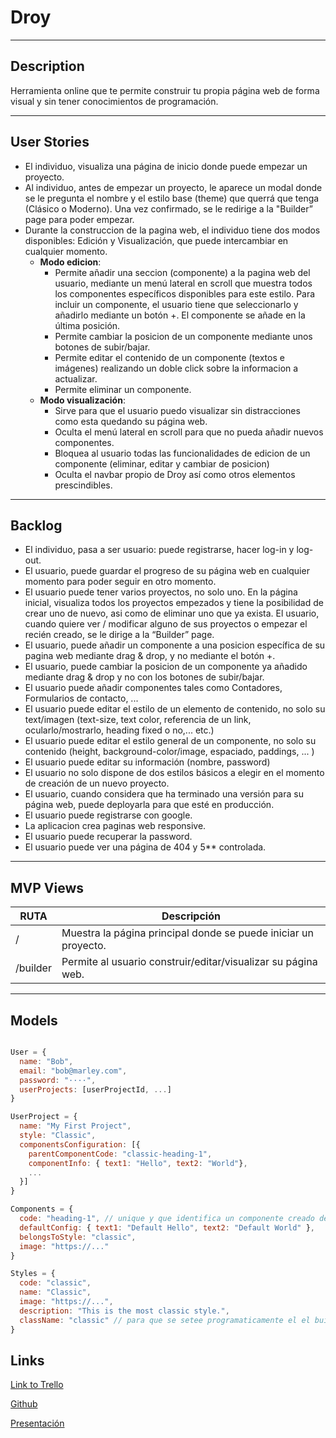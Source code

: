 # Droy

* * *

## Description 

Herramienta online que te permite construir tu propia página web de forma visual y sin tener conocimientos de programación.

* * *

## User Stories 

* El individuo, visualiza una página de inicio donde puede empezar un proyecto.
* Al individuo, antes de empezar un proyecto, le aparece un modal donde se le pregunta el nombre y el estilo base (theme) que querrá que tenga (Clásico o Moderno). Una vez confirmado, se le redirige a la "Builder” page para poder empezar.
* Durante la construccion de la pagina web, el individuo tiene dos modos disponibles: Edición y Visualización, que puede intercambiar en cualquier momento.
  - **Modo edicion**:
    - Permite añadir una seccion (componente) a la pagina web del usuario, mediante un menú lateral en scroll que muestra todos los componentes específicos disponibles para este estilo. Para incluir un componente, el usuario tiene que seleccionarlo y añadirlo mediante un botón +. El componente se añade en la última posición.
    - Permite cambiar la posicion de un componente mediante unos botones de subir/bajar.
    - Permite editar el contenido de un componente (textos e imágenes) realizando un doble click sobre la informacion a actualizar.
    - Permite eliminar un componente.
  - **Modo visualización**:
    - Sirve para que el usuario puedo visualizar sin distracciones como esta quedando su página web.
    - Oculta el menú lateral en scroll para que no pueda añadir nuevos componentes.
    - Bloquea al usuario todas las funcionalidades de edicion de un componente (eliminar, editar y cambiar de posicion)
    - Oculta el navbar propio de Droy así como otros elementos prescindibles.
    

* * *

## Backlog 

* El individuo, pasa a ser usuario: puede registrarse, hacer log-in y log-out.
* El usuario, puede guardar el progreso de su página web en cualquier momento para poder seguir en otro momento.
* El usuario puede tener varios proyectos, no solo uno. En la página inicial, visualiza todos los proyectos empezados y tiene la posibilidad de crear uno de nuevo, asi como de eliminar uno que ya exista. El usuario, cuando quiere ver / modificar alguno de sus proyectos o empezar el recién creado, se le dirige a la “Builder” page.
* El usuario, puede añadir un componente a una posicion específica de su pagina web mediante drag & drop, y no mediante el botón +.
* El usuario, puede cambiar la posicion de un componente ya añadido mediante drag & drop y no con los botones de subir/bajar.
* El usuario puede añadir componentes tales como Contadores, Formularios de contacto, ...
* El usuario puede editar el estilo de un elemento de contenido, no solo su text/imagen (text-size, text color, referencia de un link, ocularlo/mostrarlo, heading fixed o no,... etc.)
* El usuario puede editar el estilo general de un componente, no solo su contenido (height, background-color/image, espaciado, paddings, ... )
* El usuario puede editar su información (nombre, password)
* El usuario no solo dispone de dos estilos básicos a elegir en el momento de creación de un nuevo proyecto.
* El usuario, cuando considera que ha terminado una versión para su página web, puede deployarla para que esté en producción.
* El usuario puede registrarse con google.
* La aplicacion crea paginas web responsive.
* El usuario puede recuperar la password.
* El usuario puede ver una página de 404 y 5** controlada.

* * *

## MVP Views 

| RUTA | Descripción |
| -- | -- |
| / | Muestra la página principal donde se puede iniciar un proyecto. | 
| /builder | Permite al usuario construir/editar/visualizar su página web. |

* * *

## Models

```javascript

User = {
  name: "Bob",
  email: "bob@marley.com",
  password: "····",
  userProjects: [userProjectId, ...]
}

UserProject = {
  name: "My First Project",
  style: "Classic",
  componentsConfiguration: [{
    parentComponentCode: "classic-heading-1",
    componentInfo: { text1: "Hello", text2: "World"},
    ...
  }]
}

Components = {
  code: "heading-1", // unique y que identifica un componente creado dentro de React. 
  defaultConfig: { text1: "Default Hello", text2: "Default World" },
  belongsToStyle: "classic",
  image: "https://..."
}

Styles = {
  code: "classic",
  name: "Classic",
  image: "https://...",
  description: "This is the most classic style.",
  className: "classic" // para que se setee programaticamente el el buildingApp parent div.
}

```

## Links

[Link to Trello](https://trello.com/b/Krfo4Qp5/droy)

[Github](https://github.com/marcmnc7/droy)

[Presentación](https://docs.google.com/presentation/d/1uFGmgLAgxeSe85KBZDAyAb9DgJ9LqC1k4Wlm6_MQMug/edit#slide=id.p)

